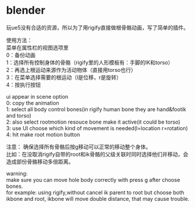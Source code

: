 # blender

玩ue5没有合适的资源，所以为了用rigify直接做根骨骼动画，写了简单的插件。


使用方法：  
菜单在属性栏的视图选项里  
0：备份动画  
1：选择所有控制身体的骨骼（rigify里的人形模板有：手脚的IK和torso）  
2：再选上根运动来源作为活动物体（直接用torso也行）  
3：在菜单选择需要的根运动（l是位移，r是旋转）  
4：按执行按钮   

ui appear in scene option  
0: copy the animation  
1: select all body control bones(in rigify human bone they are hand&footik and torso)  
2: also select rootmotion resouce bone make it active(it could be torso)  
3: use UI choose which kind of movement is needed(l=location r=rotation)  
4: hit make root motion button  

注意： 
确保选择所有骨骼后按g移动可以正常的移动整个身体。  
比如：在没取消rigify自带的root和ik骨骼的父级关联时同时选择他们并移动，会造成部份骨骼移动多倍距离。 

warning:  
make sure you can move hole body correctly with press g after choose bones.  
for example: using rigify,without cancel ik parent to root but choose both ikbone and root, ikbone will move double distance, that may cause trouble.  
